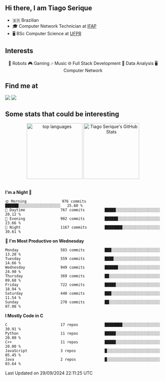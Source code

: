 
<h2> Hi there, I am Tiago Serique</h2>

<div>
	<ul>
		<li>🇧🇷 Brazilian</li>
		<li>🎓 Computer Network Technician at <a href="https://www.ifap.edu.br/">IFAP</a></li>
		<li>🖥️ BSc Computer Science at <a href="https://www.ufpr.br/portalufpr/">UFPR</a></li>
	</ul>
</div>


<h2>Interests</h2>

<div align="center">
	🤖 Robots 🎮 Gaming 🎶 Music 🌐 Full Stack Development 🎲 Data Analysis 🖥️ Computer Network
</div>

<h2>Find me at</h2>

<div>
	<a href="https://www.linkedin.com/in/tiago-serique"><img src="https://img.shields.io/badge/LinkedIn-0077B5?style=for-the-badge&logo=linkedin&logoColor=white"></a>
	<a href="https://www.instagram.com/tiago.serique/"><img src="https://img.shields.io/badge/Instagram-E4405F?style=for-the-badge&logo=instagram&logoColor=white"></a>
</div>

<h2>Some stats that could be interesting</h2>

<div align="center">
	<img height="180em" src="https://tiagoserique.vercel.app/api/top-langs/?layout=compact&theme=tokyonight&username=tiagoserique&langs_count=10&hide=makefile&exclude_repo=vim-mods" alt="top languages">
	<img height="180em" src="https://tiagoserique.vercel.app/api?username=tiagoserique&count_private=true&show_icons=true&theme=tokyonight&include_all_commits=true" alt="Tiago Serique's GitHub Stats">
</div> 

<br>

<!--START_SECTION:waka-->
**I'm a Night 🦉** 

```text
🌞 Morning                976 commits         ██████░░░░░░░░░░░░░░░░░░░   25.60 % 
🌆 Daytime                767 commits         █████░░░░░░░░░░░░░░░░░░░░   20.12 % 
🌃 Evening                902 commits         ██████░░░░░░░░░░░░░░░░░░░   23.66 % 
🌙 Night                  1167 commits        ████████░░░░░░░░░░░░░░░░░   30.61 % 
```
📅 **I'm Most Productive on Wednesday** 

```text
Monday                   503 commits         ███░░░░░░░░░░░░░░░░░░░░░░   13.20 % 
Tuesday                  559 commits         ████░░░░░░░░░░░░░░░░░░░░░   14.66 % 
Wednesday                949 commits         ██████░░░░░░░░░░░░░░░░░░░   24.90 % 
Thursday                 369 commits         ██░░░░░░░░░░░░░░░░░░░░░░░   09.68 % 
Friday                   722 commits         █████░░░░░░░░░░░░░░░░░░░░   18.94 % 
Saturday                 440 commits         ███░░░░░░░░░░░░░░░░░░░░░░   11.54 % 
Sunday                   270 commits         ██░░░░░░░░░░░░░░░░░░░░░░░   07.08 % 
```


**I Mostly Code in C** 

```text
C                        17 repos            ████████░░░░░░░░░░░░░░░░░   30.91 % 
Python                   11 repos            █████░░░░░░░░░░░░░░░░░░░░   20.00 % 
C++                      11 repos            █████░░░░░░░░░░░░░░░░░░░░   20.00 % 
JavaScript               3 repos             █░░░░░░░░░░░░░░░░░░░░░░░░   05.45 % 
Java                     2 repos             █░░░░░░░░░░░░░░░░░░░░░░░░   03.64 % 
```




 Last Updated on 29/09/2024 22:11:25 UTC
<!--END_SECTION:waka-->
